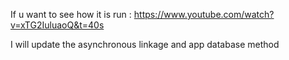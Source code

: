 If u want to see how it is run : https://www.youtube.com/watch?v=xTG2IuluaoQ&t=40s

I will update the asynchronous linkage and app database method
